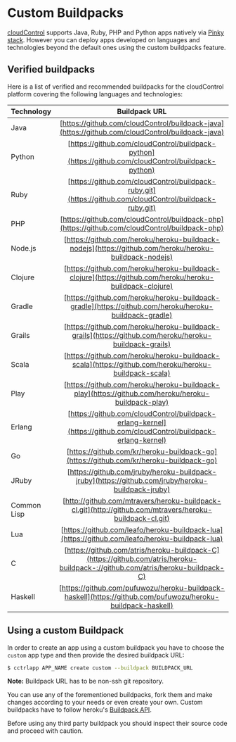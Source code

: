# Custom Buildpacks

[cloudControl](https://www.cloudcontrol.com) supports Java, Ruby, PHP and Python apps natively via [Pinky stack](https://www.cloudcontrol.com/dev-center/Platform%20Documentation#stacks). However you can deploy apps developed on languages and technologies beyond the default ones using the custom buildpacks feature.

## Verified buildpacks

Here is a list of verified and recommended buildpacks for the cloudControl platform covering the following languages and technologies:

|Technology|Buildpack URL|
|:---------|:----------:|
|Java|[https://github.com/cloudControl/buildpack-java](https://github.com/cloudControl/buildpack-java)|
|Python|[https://github.com/cloudControl/buildpack-python](https://github.com/cloudControl/buildpack-python)|
|Ruby|[https://github.com/cloudControl/buildpack-ruby.git](https://github.com/cloudControl/buildpack-ruby.git)|
|PHP|[https://github.com/cloudControl/buildpack-php](https://github.com/cloudControl/buildpack-php)|
|Node.js|[https://github.com/heroku/heroku-buildpack-nodejs](https://github.com/heroku/heroku-buildpack-nodejs)|
|Clojure|[https://github.com/heroku/heroku-buildpack-clojure](https://github.com/heroku/heroku-buildpack-clojure)|
|Gradle|[https://github.com/heroku/heroku-buildpack-gradle](https://github.com/heroku/heroku-buildpack-gradle)|
|Grails|[https://github.com/heroku/heroku-buildpack-grails](https://github.com/heroku/heroku-buildpack-grails)|
|Scala|[https://github.com/heroku/heroku-buildpack-scala](https://github.com/heroku/heroku-buildpack-scala)|
|Play|[https://github.com/heroku/heroku-buildpack-play](https://github.com/heroku/heroku-buildpack-play)|
|Erlang|[https://github.com/cloudControl/buildpack-erlang-kernel](https://github.com/cloudControl/buildpack-erlang-kernel)|
|Go|[https://github.com/kr/heroku-buildpack-go](https://github.com/kr/heroku-buildpack-go)|
|JRuby|[https://github.com/jruby/heroku-buildpack-jruby](https://github.com/jruby/heroku-buildpack-jruby)|
|Common Lisp|[http://github.com/mtravers/heroku-buildpack-cl.git](http://github.com/mtravers/heroku-buildpack-cl.git)|
|Lua|[https://github.com/leafo/heroku-buildpack-lua](https://github.com/leafo/heroku-buildpack-lua)|
|C|[https://github.com/atris/heroku-buildpack-C](https://github.com/atris/heroku-buildpack-://github.com/atris/heroku-buildpack-C)|
|Haskell|[https://github.com/pufuwozu/heroku-buildpack-haskell](https://github.com/pufuwozu/heroku-buildpack-haskell)|

## Using a custom Buildpack

In order to create an app using a custom buildpack you have to choose the `custom` app type and then provide the desired buildpack URL:

~~~bash
$ cctrlapp APP_NAME create custom --buildpack BUILDPACK_URL
~~~

**Note:** Buildpack URL has to be non-ssh git repository.

You can use any of the forementioned buildpacks, fork them and make changes according to your needs or even create your own. Custom buildpacks have to follow heroku's [Buildpack API](https://devcenter.heroku.com/articles/buildpack-api).

Before using any third party buildpack you should inspect their source code and proceed with caution.

